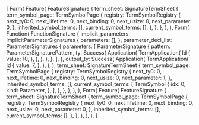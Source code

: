 [
    Form(
        Feature(
            FeatureSignature {
                term_sheet: SignatureTermSheet {
                    term_symbol_page: TermSymbolPage {
                        registry: TermSymbolRegistry {
                            next_ty0: 0,
                            next_lifetime: 0,
                            next_binding: 0,
                            next_usize: 0,
                            next_parameter: 0,
                        },
                        inherited_symbol_terms: [],
                        current_symbol_terms: [],
                    },
                },
            },
        ),
    ),
    Form(
        Function(
            FunctionSignature {
                implicit_parameters: ImplicitParameterSignatures {
                    parameters: [],
                },
                parameter_decl_list: ParameterSignatures {
                    parameters: [
                        ParameterSignature {
                            pattern: ParameterSignaturePattern,
                            ty: Success(
                                Application(
                                    TermApplication(
                                        Id {
                                            value: 10,
                                        },
                                    ),
                                ),
                            ),
                        },
                    ],
                },
                output_ty: Success(
                    Application(
                        TermApplication(
                            Id {
                                value: 7,
                            },
                        ),
                    ),
                ),
                term_sheet: SignatureTermSheet {
                    term_symbol_page: TermSymbolPage {
                        registry: TermSymbolRegistry {
                            next_ty0: 0,
                            next_lifetime: 0,
                            next_binding: 0,
                            next_usize: 0,
                            next_parameter: 1,
                        },
                        inherited_symbol_terms: [],
                        current_symbol_terms: [
                            TermSymbol {
                                idx: 0,
                                kind: Parameter,
                            },
                        ],
                    },
                },
            },
        ),
    ),
    Form(
        Feature(
            FeatureSignature {
                term_sheet: SignatureTermSheet {
                    term_symbol_page: TermSymbolPage {
                        registry: TermSymbolRegistry {
                            next_ty0: 0,
                            next_lifetime: 0,
                            next_binding: 0,
                            next_usize: 0,
                            next_parameter: 0,
                        },
                        inherited_symbol_terms: [],
                        current_symbol_terms: [],
                    },
                },
            },
        ),
    ),
]